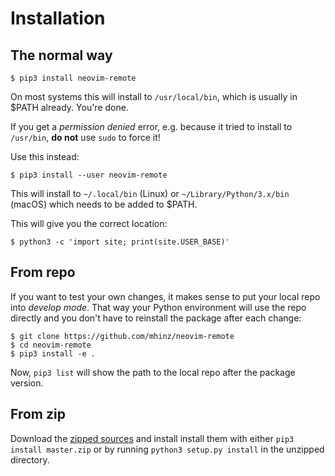 # Installation

## The normal way

    $ pip3 install neovim-remote

On most systems this will install to `/usr/local/bin`, which is usually in $PATH
already. You're done.

If you get a _permission denied_ error, e.g. because it tried to install to
`/usr/bin`, **do not** use `sudo` to force it!

Use this instead:

    $ pip3 install --user neovim-remote

This will install to `~/.local/bin` (Linux) or `~/Library/Python/3.x/bin`
(macOS) which needs to be added to $PATH.

This will give you the correct location:

    $ python3 -c 'import site; print(site.USER_BASE)'

## From repo

If you want to test your own changes, it makes sense to put your local repo into
_develop mode_. That way your Python environment will use the repo directly and
you don't have to reinstall the package after each change:

    $ git clone https://github.com/mhinz/neovim-remote
    $ cd neovim-remote
    $ pip3 install -e .

Now, `pip3 list` will show the path to the local repo after the package version.

## From zip

Download the [zipped
sources](https://github.com/mhinz/neovim-remote/archive/master.zip) and install
install them with either `pip3 install master.zip` or by running `python3
setup.py install` in the unzipped directory.

